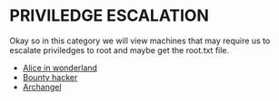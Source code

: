 # PRIVILEDGE ESCALATION

Okay so in this category we will view machines that may require us to escalate priviledges to root and maybe get the root.txt file. 

- [Alice in wonderland](/_posts/2023-06-02-Alice-in-wonderland.md)
- [Bounty hacker](/_posts/2023-06-02-bount-hacker.md)
- [Archangel](_posts/2023-06-27-Archangel.md)
